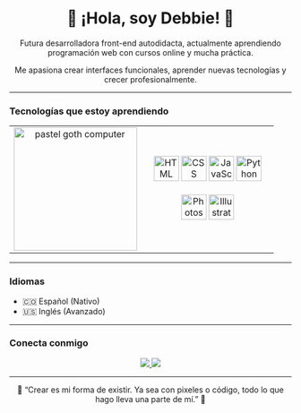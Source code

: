 <h1 align="center">
  🌸 ¡Hola, soy Debbie! 🌸
</h1>

<p align="center">
  Futura desarrolladora front-end autodidacta, actualmente aprendiendo programación web con cursos online y mucha práctica.
</p>

<p align="center">
  Me apasiona crear interfaces funcionales, aprender nuevas tecnologías y crecer profesionalmente.
</p>

---

### Tecnologías que estoy aprendiendo

<table>
  <tr>
    <td align="center" width="50%">
      <img src="https://png.pngtree.com/png-vector/20250106/ourmid/pngtree-vintage-pink-computer-with-retro-futuristic-wallpaper-on-screen-png-image_15067743.png" width="220" alt="pastel goth computer" />
    </td>
    <td align="center" width="50%">
      <img src="https://cdn.jsdelivr.net/gh/devicons/devicon/icons/html5/html5-original.svg" width="45" title="HTML" />
      <img src="https://cdn.jsdelivr.net/gh/devicons/devicon/icons/css3/css3-original.svg" width="45" title="CSS" />
      <img src="https://cdn.jsdelivr.net/gh/devicons/devicon/icons/javascript/javascript-original.svg" width="45" title="JavaScript" />
      <img src="https://cdn.jsdelivr.net/gh/devicons/devicon/icons/python/python-original.svg" width="45" title="Python" />
      <br><br>
      <img src="https://cdn.jsdelivr.net/gh/devicons/devicon/icons/photoshop/photoshop-plain.svg" width="45" title="Photoshop" />
      <img src="https://cdn.jsdelivr.net/gh/devicons/devicon/icons/illustrator/illustrator-plain.svg" width="45" title="Illustrator" />
    </td>
  </tr>
</table>

---

### Idiomas

- 🇨🇴 Español (Nativo)  
- 🇺🇸 Inglés (Avanzado)

---

### Conecta conmigo

<p align="center">
  <a href="https://www.linkedin.com/in/debacu97/" target="_blank">
    <img src="https://img.shields.io/badge/LinkedIn-%23fbb1d8?style=for-the-badge&logo=linkedin&logoColor=white" />
  </a>
  <a href="mailto: debbiear1997@gmail.com">
    <img src="https://img.shields.io/badge/Gmail-%23fbb1d8?style=for-the-badge&logo=gmail&logoColor=white" />
  </a>
</p>

---

<p align="center">
  🖤 “Crear es mi forma de existir. Ya sea con pixeles o código, todo lo que hago lleva una parte de mí.” 🖤
</p>
